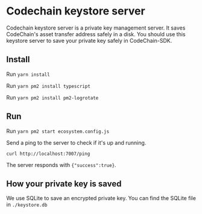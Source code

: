 Codechain keystore server
==========================

Codechain keystore server is a private key management server. It saves CodeChain's asset transfer address safely in a disk. You should use this keystore server to save your private key safely in CodeChain-SDK.

Install
--------

Run `yarn install`

Run `yarn pm2 install typescript`

Run `yarn pm2 install pm2-logrotate`

Run
--------

Run `yarn pm2 start ecosystem.config.js`

Send a ping to the server to check if it's up and running.

```
curl http://localhost:7007/ping
```

The server responds with `{"success":true}`.

How your private key is saved
-------------------

We use SQLite to save an encrypted private key. You can find the SQLite file in `./keystore.db`

